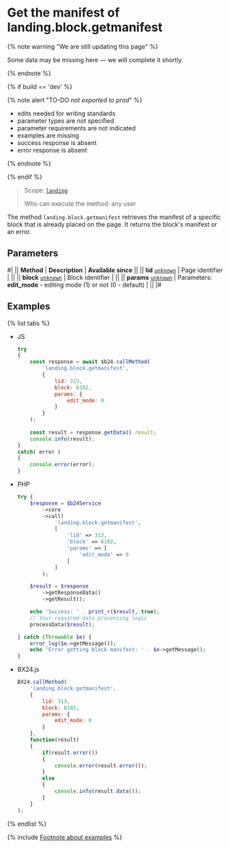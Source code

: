 # Get the manifest of landing.block.getmanifest

{% note warning "We are still updating this page" %}

Some data may be missing here — we will complete it shortly.

{% endnote %}

{% if build == 'dev' %}

{% note alert "TO-DO _not exported to prod_" %}

- edits needed for writing standards
- parameter types are not specified
- parameter requirements are not indicated
- examples are missing
- success response is absent
- error response is absent

{% endnote %}

{% endif %}

> Scope: [`landing`](../../../scopes/permissions.md)
>
> Who can execute the method: any user

The method `landing.block.getmanifest` retrieves the manifest of a specific block that is already placed on the page. It returns the block's manifest or an error.

## Parameters

#|
|| **Method** | **Description** | **Available since** ||
|| **lid**
[`unknown`](../../../data-types.md) | Page identifier | ||
|| **block**
[`unknown`](../../../data-types.md) | Block identifier | ||
|| **params**
[`unknown`](../../../data-types.md) | Parameters: **edit_mode** - editing mode (1) or not (0 - default) | ||
|#

## Examples

{% list tabs %}

- JS

    ```js
    try
    {
    	const response = await $b24.callMethod(
    		'landing.block.getmanifest',
    		{
    			lid: 313,
    			block: 6102,
    			params: {
    				edit_mode: 0
    			}
    		}
    	);
    	
    	const result = response.getData().result;
    	console.info(result);
    }
    catch( error )
    {
    	console.error(error);
    }
    ```

- PHP

    ```php
    try {
        $response = $b24Service
            ->core
            ->call(
                'landing.block.getmanifest',
                [
                    'lid' => 313,
                    'block' => 6102,
                    'params' => [
                        'edit_mode' => 0
                    ]
                ]
            );
    
        $result = $response
            ->getResponseData()
            ->getResult();
    
        echo 'Success: ' . print_r($result, true);
        // Your required data processing logic
        processData($result);
    
    } catch (Throwable $e) {
        error_log($e->getMessage());
        echo 'Error getting block manifest: ' . $e->getMessage();
    }
    ```

- BX24.js

    ```js
    BX24.callMethod(
        'landing.block.getmanifest',
        {
            lid: 313,
            block: 6102,
            params: {
                edit_mode: 0
            }
        },
        function(result)
        {
            if(result.error())
            {
                console.error(result.error());
            }
            else
            {
                console.info(result.data());
            }
        }
    );
    ```

{% endlist %}

{% include [Footnote about examples](../../../../_includes/examples.md) %}